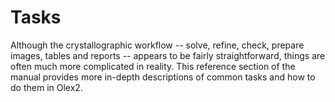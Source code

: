 # Tasks
Although the crystallographic workflow -- solve, refine, check, prepare images, tables and reports -- appears to be fairly straightforward, things are often much more complicated in reality. This reference section of the manual provides more in-depth descriptions of common tasks and how to do them in Olex2.
